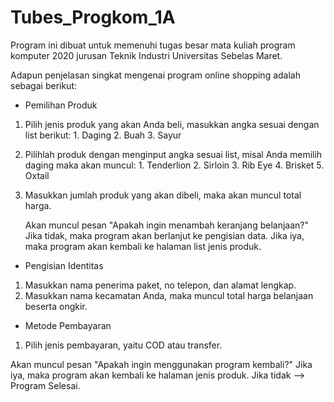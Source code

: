 # Tubes_Progkom_1A
Program ini dibuat untuk memenuhi tugas besar mata kuliah program komputer 2020 jurusan Teknik Industri Universitas Sebelas Maret. 

Adapun penjelasan singkat mengenai program online shopping adalah sebagai berikut:

- Pemilihan Produk
1. Pilih jenis produk yang akan Anda beli, masukkan angka sesuai dengan list berikut:
       1. Daging
       2. Buah
       3. Sayur
2. Pilihlah produk dengan menginput angka sesuai list, misal Anda memilih daging maka akan muncul:
       1. Tenderlion
       2. Sirloin
       3. Rib Eye
       4. Brisket
       5. Oxtail
3. Masukkan jumlah produk yang akan dibeli, maka akan muncul total harga.

    Akan muncul pesan "Apakah ingin menambah keranjang belanjaan?" Jika tidak, maka program akan berlanjut ke pengisian data. Jika iya, maka program akan kembali ke halaman list jenis produk.

- Pengisian Identitas
1. Masukkan nama penerima paket, no telepon, dan alamat lengkap.
2. Masukkan nama kecamatan Anda, maka muncul total harga belanjaan beserta ongkir.

- Metode Pembayaran
1. Pilih jenis pembayaran, yaitu COD atau transfer.

 Akan muncul pesan "Apakah ingin menggunakan program kembali?" Jika iya, maka program akan kembali ke halaman jenis produk. 
 Jika tidak --> Program Selesai.
